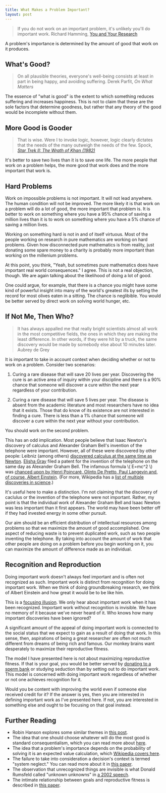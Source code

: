```yaml
---
title: What Makes a Problem Important?
layout: post
---
```


> If you do not work on an important problem, it's unlikely you'll do important work. 
  <span id="quote-attribute">Richard Hamming, <a href="http://www.cs.virginia.edu/~robins/YouAndYourResearch.html">You and Your Research</a></span>
  
A problem's importance is determined by the amount of good that work on it
produces. 

## What's Good?

> On all plausible theories, everyone's well-being consists at least in part in being happy, and avoiding suffering.
  <span id="quote-attribute">Derek Parfit, <em>On What Matters</em></span>
  
The essence of "what is good" is the extent to which something reduces suffering
and increases happiness. This is not to claim that these are the sole factors
that determine goodness, but rather that any theory of the good would be
incomplete without them.

## More Good is Gooder

> That is wise. Were I to invoke logic, however, logic clearly dictates that the needs of the many outweigh the needs of the few. 
  <span id="quote-attribute">Spock, <a href="http://www.imdb.com/title/tt0084726/quotes"><em>Star Trek II: The Wrath of Khan (1982)</em></a></span>

It's better to save two lives than it is to save one life. The more people that
work on a problem helps, the more good that work does and the
more important that work is.

## Hard Problems

Work on impossible problems is not important. It will not lead anywhere. The
human condition will not be improved. The more likely it is that work on a
problem will do a lot of good, the more important that problem is. It is
better to work on something where you have a 95% chance of saving a million
lives than it is to work on something where you have a 5% chance of
saving a million lives.

Working on something hard is not in and of itself virtuous. Most of the people working on research in pure mathematics are working on hard
problems. Given how disconnected pure mathematics is from reality, just donating
some spare money to a charity is probably more important than working on the millenium problems. 

At this point, you think, "Yeah, but
sometimes pure mathematics does have important real world consequences." I
agree. This is not a real objection,
though. We are again talking about the likelihood of doing a lot of good.

One could argue, for example, that there is a chance you might have some kind of
powerful insight into  many of the world's greatest ills by setting the record for most olives eaten in a sitting. The chance is neglibible. You would be better served by direct work
on solving world hunger, etc. 

## If Not Me, Then Who?

> It has always appalled me that really bright scientists almost all work in the most competitive fields, the ones in which they are making the least difference. In other words, if they were hit by a truck, the same discovery would be made by somebody else about 10 minutes later.
  <span id="quote-attribute">Aubrey de Grey</span>
  
It is important to take in account context when deciding whether or not to work
on a problem. Consider two scenarios:

1. Curing a rare disease that will save 20 lives per year. Discovering
the cure is an active area of inquiry within your discipline and there is a 90%
chance that someone will discover a cure within the next year regardless of your
contribution.

2. Curing a rare disease that will save 5 lives per year. The disease is absent
from the academic literature and most researchers have no idea that it
exists. Those that do know of its existence are not interested in finding a
cure. There is less than a 1% chance that someone will discover a cure within
the next year without your contribution.

You should work on the second problem.

This has an odd implication. Most people believe that Isaac Newton's discovery
of calculus and Alexander Graham Bell's invention of the telephone were important. However, all of these were discovered by other people:
Leibniz (among others) [discovered calculus at the same time as Newton](http://en.wikipedia.org/wiki/History_of_calculus).
[Elisha Gray](http://en.wikipedia.org/wiki/Elisha_Gray) filed a patent for the invention of the telephone on the same day as
Alexander Graham Bell. The infamous formula \\( E=mc^2 \\) 
was [chanced upon by Henri Poincaré, Olinto De Pretto, Paul Langevin and, of
course, Albert Einstein](http://en.wikipedia.org/wiki/E%3Dmc%C2%B2#History). (For more, Wikipedia has a [list of multiple discoveries in
science](http://en.wikipedia.org/wiki/List_of_multiple_discoveries).)

It's useful here to make a distinction. I'm not claiming that the discovery
of caclulus or the invention of the telephone were not important. Rather, my
point is that the individual work of Alexander Graham Bell and Isaac Newton was
less important than it first appears. The world may have been better off if they had
invested energy in some other pursuit. 

Our aim should be an efficient distribution of intellectual resources
among problems so that we maximize the amount of good accomplished. One aspect
of reducing waste is to prevent duplicated work, such as two people inventing
the telephone. By taking into account the amount of work that other people are
doing on a problem before you begin working on it, you can maximize the amount of
difference made as an individual.

## Recognition and Reproduction

Doing important work doesn't always feel important and is often not recognized
as such. Important work is distinct from recognition for doing important
work. When we think of doing groundbreaking research, we think of Albert
Einstein and how great it would be to be like him.

This is a [focusing illusion](http://en.wikipedia.org/wiki/Anchoring#Focusing_effect). We only hear about important work when it has been
recognized. Important work without recognition is invisible. We have no memory of it because we've never heard of it. Who knows how many important discoveries have been ignored?

A significant amount of the appeal of doing important work is connected to the
social status that we expect to gain as a result of doing that work. In this
sense, then, aspirations of being a great researcher are often not much
different from dreams of being rich and famous. Our monkey brains want
desperately to maximize their reproductive fitness.

The model I have presented here is not about maximizing reproductive fitness. If
that is your goal, you would be better served by [donating to a sperm bank](http://www.gwern.net/Ethical%20sperm%20donation) or
studying seduction than by setting out to do important work. This model is
concerned with doing important work regardless of whether or not one achieves
recognition for it. 

Would you be content with improving the
world even if someone else received credit for it? If the answer is yes, then
you are interested in defining important work as I've
presented here. If not, you are interested in something else and ought to be
focusing on that goal instead. 

## Further Reading

* Robin Hanson explores some similar themes in [this post](http://www.overcomingbias.com/2006/12/do_helping_prof.html).
* The idea that one should choose whatever will do the most good is standard consequentialism, which you can read more about [here](http://plato.stanford.edu/entries/consequentialism/). 
* The idea that a problem's importance depends on the probability of solving it is an expected value calculation, which [Wikipedia covers here](http://en.wikipedia.org/wiki/Expected_value).
* The failure to take into consideration a decision's context is termed "system neglect." You can read more about it in [this paper](http://www.cepr.eu/meets/wkcn/3/3509/papers/Wu.pdf).
* The observation that unrecognized things are invisible is what Donald Rumsfeld called "unknown unknowns" in [a 2002 speech](http://en.wikipedia.org/wiki/There_are_known_knowns).
* The intimate relationship between goals and reproductive fitness is described in [this paper](http://homepage.psy.utexas.edu/homepage/group/busslab/pdffiles/Evolution_Of_Happiness_2000.pdf).
